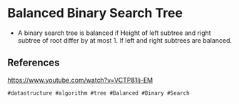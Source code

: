 # Balanced Binary Search Tree

*   A binary search tree is balanced if Height of left subtree and right subtree of root differ by at most 1. If left and right subtrees are balanced.


## References
https://www.youtube.com/watch?v=VCTP81Ij-EM

    #datastructure #algorithm #tree #Balanced #Binary #Search
